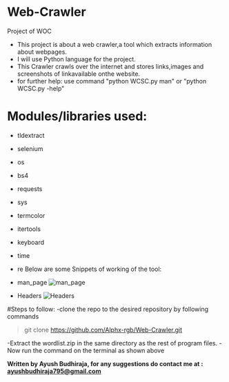 # Web-Crawler
Project of WOC
- This project is about a web crawler,a tool which extracts information about webpages. 
- I will use Python language for the project.
- This Crawler crawls over the internet and stores links,images and screenshots of linkavailable onthe website.
- for further help: use command "python WCSC.py man" or "python WCSC.py -help"

# Modules/libraries used:
- tldextract
- selenium
- os
- bs4
- requests
- sys
- termcolor
- itertools
- keyboard
- time
- re
 Below are some Snippets of working of the tool:
- man_page
![man_page](https://user-images.githubusercontent.com/78094309/114269636-d69ccd80-9a25-11eb-9db8-07799f1519e7.png)

- Headers
![Headers](https://user-images.githubusercontent.com/78094309/114269644-ddc3db80-9a25-11eb-8234-9425a2a11e30.png)

#Steps to follow:
 -clone the repo to the desired repository by following commands
 > git clone https://github.com/Alphx-rgb/Web-Crawler.git
 > 
 -Extract the wordlist.zip in the same directory as the rest of program files.
 -Now run the command on the terminal as shown above
 
 **Written by Ayush Budhiraja, for any suggestions do contact me at : ayushbudhiraja795@gmail.com**
